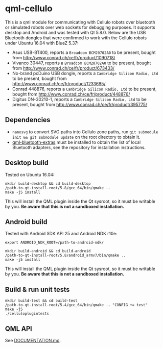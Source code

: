 qml-cellulo
===========

This is a qml module for communicating with Cellulo robots over bluetooth or
simulated robots over web sockets for debugging purposes. It supports desktop
and Android and was tested with Qt 5.8.0. Below are the USB Bluetooth dongles
that were confirmed to work with the Cellulo robots under Ubuntu 16.04 with BlueZ 5.37:

  - Asus USB-BT400, reports a `Broadcom BCM20702A0` to be present, bought from http://www.conrad.ch/ce/fr/product/1090718/
  - Vivanco 30447, reports a `Broadcom BCM20702A0` to be present, bought from http://www.conrad.ch/ce/fr/product/673433/
  - No-brand pcDuino USB dongle, reports a `Cambridge Silicon Radio, Ltd` to be present, bought from http://www.conrad.ch/ce/fr/product/1233685/
  - Conrad 448876, reports a `Cambridge Silicon Radio, Ltd` to be present, bought from http://www.conrad.ch/ce/fr/product/448876/
  - Digitus DN-30210-1, reports a `Cambridge Silicon Radio, Ltd` to be present, bought from http://www.conrad.ch/ce/fr/product/395775/

Dependencies
-------------

  - `nanosvg` to convert SVG paths into Cellulo zone paths, run `git submodule init && git submodule update` on the root directory to obtain it.
  - [qml-bluetooth-extras](https://github.com/chili-epfl/qml-bluetooth-extras) must be installed to obtain the list of local Bluetooth adapters, see the repository for installation instructions.

Desktop build
-------------

Tested on Ubuntu 16.04:

```
mkdir build-desktop && cd build-desktop
/path-to-qt-install-root/5.8/gcc_64/bin/qmake ..
make -j5 install
```

This will install the QML plugin inside the Qt sysroot, so it must be writable by you. **Be aware that this is not a sandboxed installation.**

Android build
-------------

Tested with Android SDK API 25 and Android NDK r10e:

```
export ANDROID_NDK_ROOT=/path-to-android-ndk/
```

```
mkdir build-android && cd build-android
/path-to-qt-install-root/5.8/android_armv7/bin/qmake ..
make -j5 install
```

This will install the QML plugin inside the Qt sysroot, so it must be writable by you. **Be aware that this is not a sandboxed installation.**

Build & run unit tests
----------------------

```
mkdir build-test && cd build-test
/path-to-qt-install-root/5.4/gcc_64/bin/qmake .. "CONFIG += test"
make -j5
./celluloplugintests
```

QML API
-------

See [DOCUMENTATION.md](DOCUMENTATION.md).
